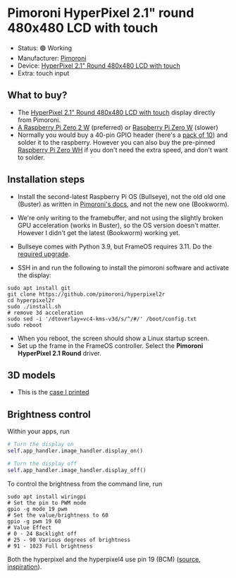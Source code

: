# Pimoroni HyperPixel 2.1" round 480x480 LCD with touch

- Status: 🟢 Working
- Manufacturer: [Pimoroni](https://shop.pimoroni.com/)
- Device: [HyperPixel 2.1" Round 480x480 LCD with touch](https://shop.pimoroni.com/products/hyperpixel-round?variant=39381081882707)
- Extra: touch input

## What to buy?

- The [HyperPixel 2.1" Round 480x480 LCD with touch](https://shop.pimoroni.com/products/hyperpixel-round?variant=39381081882707) display directly from Pimoroni.
- [A Raspberry Pi Zero 2 W](https://amzn.to/461s8Iv) (preferred) or [Raspberry Pi Zero W](https://amzn.to/462NvJj) (slower)
- Normally you would buy a 40-pin GPIO header (here's a [pack of 10](https://amzn.to/3Pf4vWc)) and solder it to the raspberry. However you can also buy the pre-pinned [Raspberry Pi Zero WH](https://amzn.to/3PeIaYC) if you don't need the extra speed, and don't want to solder.


## Installation steps

- Install the second-latest Raspberry Pi OS (Bullseye), not the old old one (Buster) as written in [Pimoroni's docs](https://shop.pimoroni.com/products/hyperpixel-round?variant=39381081882707), and not the new one (Bookworm). 
- We're only writing to the framebuffer, and not using the slightly broken GPU acceleration (works in Buster), so the OS version doesn't matter. However I didn't get the latest (Bookworm) working yet.
- Bullseye comes with Python 3.9, but FrameOS requires 3.11. Do the [required upgrade](https://www.google.com/search?q=debian+bullseye+python+3.11).

- SSH in and run the following to install the pimoroni software and activate the display:
```shell
sudo apt install git
git clone https://github.com/pimoroni/hyperpixel2r
cd hyperpixel2r
sudo ./install.sh
# remove 3d acceleration
sudo sed -i '/dtoverlay=vc4-kms-v3d/s/^/#/' /boot/config.txt
sudo reboot
```
- When you reboot, the screen should show a Linux startup screen. 
- Set up the frame in the FrameOS controller. Select the **Pimoroni HyperPixel 2.1 Round** driver.

## 3D models

- This is the [case I printed](https://cults3d.com/en/3d-model/gadget/enclosure-m3-for-pimoroni-hyperpixel-2-1-round-touch-and-raspberry-pi-zeer.imaero)

## Brightness control

Within your apps, run

```python
# Turn the display on
self.app_handler.image_handler.display_on()

# Turn the display off
self.app_handler.image_handler.display_off()
```

To control the brightness from the command line, run

```shell
sudo apt install wiringpi
# Set the pin to PWM mode
gpio -g mode 19 pwm 
# Set the value/brightness to 60
gpio -g pwm 19 60
# Value Effect
# 0 - 24 Backlight off
# 25 - 90 Various degrees of brightness
# 91 - 1023 Full brightness
```
Both the hyperpixel and the hyperpixel4 use pin 19 (BCM) ([source](https://github.com/pimoroni/hyperpixel/issues/11#issuecomment-437573404), [inspiration](https://github.com/pimoroni/hyperpixel2r/blob/master/dist/hyperpixel2r-init)).
